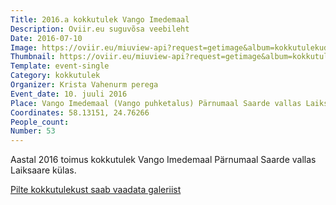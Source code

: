 ```yaml
---
Title: 2016.a kokkutulek Vango Imedemaal
Description: Oviir.eu suguvõsa veebileht
Date: 2016-07-10
Image: https://oviir.eu/miuview-api?request=getimage&album=kokkutulekud&item=2016_53-kokkutulek-vango-imedemaa.jpg&size=1200&mode=longest
Thumbnail: https://oviir.eu/miuview-api?request=getimage&album=kokkutulekud&item=2016_53-kokkutulek-vango-imedemaa.jpg&size=600&mode=square
Template: event-single
Category: kokkutulek
Organizer: Krista Vahenurm perega
Event_date: 10. juuli 2016
Place: Vango Imedemaal (Vango puhketalus) Pärnumaal Saarde vallas Laiksaare külas
Coordinates: 58.13151, 24.76266
People_count:
Number: 53
---
```


Aastal 2016 toimus kokkutulek Vango Imedemaal Pärnumaal Saarde vallas Laiksaare külas.

[Pilte kokkutulekust saab vaadata galeriist](%base_url%/pildid/2016-kokkutulek)
